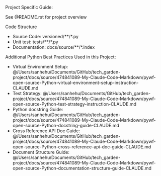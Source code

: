 Project Specific Guide:

See @README.rst for project overview

Code Structure

- Source Code: versioned/**/*.py
- Unit test: tests/**/*.py
- Documentation: docs/source/**/*.index

Additional Python Best Practices Used in this Project:

- Virtual Environment Setup: @/Users/sanhehu/Documents/GitHub/tech_garden-project/docs/source/474841089-My-Claude-Code-Markdown/pywf-open-source-Python-virtual-environment-setup-instruction-CLAUDE.md
- Test Strategy: @/Users/sanhehu/Documents/GitHub/tech_garden-project/docs/source/474841089-My-Claude-Code-Markdown/pywf-open-source-Python-test-strategy-instruction-CLAUDE.md
- Python docstring Guide: @/Users/sanhehu/Documents/GitHub/tech_garden-project/docs/source/474841089-My-Claude-Code-Markdown/pywf-open-source-Python-docstring-guide-CLAUDE.md
- Cross Reference API Doc Guide: @/Users/sanhehu/Documents/GitHub/tech_garden-project/docs/source/474841089-My-Claude-Code-Markdown/pywf-open-source-Python-cross-reference-api-doc-guide-CLAUDE.md
- Document Structure Guide: @/Users/sanhehu/Documents/GitHub/tech_garden-project/docs/source/474841089-My-Claude-Code-Markdown/pywf-open-source-Python-documentation-structure-guide-CLAUDE.md